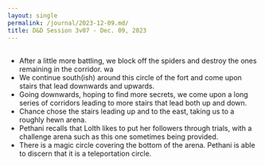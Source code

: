 ```yaml
---
layout: single
permalink: /journal/2023-12-09.md/
title: D&D Session 3v07 - Dec. 09, 2023
---
```


## 
- After a little more battling, we block off the spiders and destroy the ones remaining in the corridor. wa
- We continue south(ish) around this circle of the fort and come upon stairs that lead downwards and upwards.
- Going downwards, hoping to find more secrets, we come upon a long series of corridors leading to more stairs that lead both up and down.
- Chance chose the stairs leading up and to the east, taking us to a roughly hewn arena.
- Pethani recalls that Lolth likes to put her followers through trials, with a challenge arena such as this one sometimes being provided.
- There is a magic circle covering the bottom of the arena. Pethani is able to discern that it is a teleportation circle.
